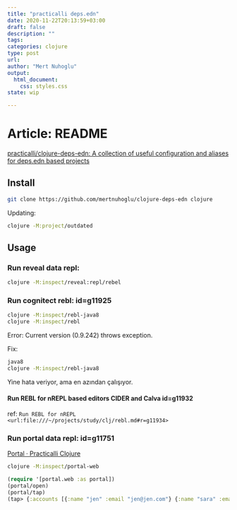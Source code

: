 ```yaml
--- 
title: "practicalli deps.edn"
date: 2020-11-22T20:13:59+03:00 
draft: false
description: ""
tags:
categories: clojure
type: post
url:
author: "Mert Nuhoglu"
output:
  html_document:
    css: styles.css
state: wip

---
```


# Article: README

[practicalli/clojure-deps-edn: A collection of useful configuration and aliases for deps.edn based projects](https://github.com/practicalli/clojure-deps-edn)

## Install

```bash
git clone https://github.com/mertnuhoglu/clojure-deps-edn clojure
```

Updating:

```bash
clojure -M:project/outdated
```

## Usage

### Run reveal data repl:

```bash
clojure -M:inspect/reveal:repl/rebel
```

### Run cognitect rebl: id=g11925

```bash
clojure -M:inspect/rebl-java8
clojure -M:inspect/rebl
```

Error: Current version (0.9.242) throws exception.

Fix:

```bash
java8
clojure -M:inspect/rebl-java8
```

Yine hata veriyor, ama en azından çalışıyor.

#### Run REBL for nREPL based editors CIDER and Calva id=g11932

ref: `Run REBL for nREPL <url:file:///~/projects/study/clj/rebl.md#r=g11934>`

### Run portal data repl: id=g11751

[Portal · Practicalli Clojure](http://practicalli.github.io/clojure/clojure-tools/data-browsers/portal.html)

```bash
clojure -M:inspect/portal-web
```

```clj
(require '[portal.web :as portal])
(portal/open)
(portal/tap)
(tap> {:accounts [{:name "jen" :email "jen@jen.com"} {:name "sara" :email "sara@sara.com"}]})
```




